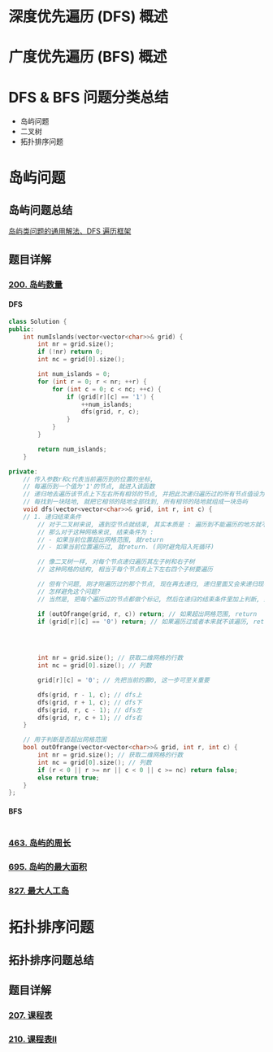 # 深度优先遍历 (DFS) 概述





# 广度优先遍历 (BFS) 概述







# DFS & BFS 问题分类总结

- 岛屿问题
- 二叉树
- 拓扑排序问题





# 岛屿问题

## 岛屿问题总结

[岛屿类问题的通用解法、DFS 遍历框架](https://leetcode-cn.com/problems/number-of-islands/solution/dao-yu-lei-wen-ti-de-tong-yong-jie-fa-dfs-bian-li-/)

## 题目详解

### [200. 岛屿数量](https://leetcode-cn.com/problems/number-of-islands/)

#### DFS

```C++
class Solution {
public:
    int numIslands(vector<vector<char>>& grid) {
        int nr = grid.size();
        if (!nr) return 0;
        int nc = grid[0].size();

        int num_islands = 0;
        for (int r = 0; r < nr; ++r) {
            for (int c = 0; c < nc; ++c) {
                if (grid[r][c] == '1') {
                    ++num_islands;
                    dfs(grid, r, c);
                }
            }
        }

        return num_islands;
    }

private:
    // 传入参数r和c代表当前遍历到的位置的坐标,
    // 每遍历到一个值为'1'的节点, 就进入该函数
    // 递归地去遍历该节点上下左右所有相邻的节点, 并把此次递归遍历过的所有节点值设为'0'
    // 每找到一块陆地, 就把它相邻的陆地全部找到, 所有相邻的陆地就组成一块岛屿
    void dfs(vector<vector<char>>& grid, int r, int c) {
    // 1. 递归结束条件
        // 对于二叉树来说, 遇到空节点就结束, 其实本质是 : 遍历到不能遍历的地方就不遍历了(听起来是废话, 但道理很重要)
        // 那么对于这种网格来说, 结束条件为 :
        // - 如果当前位置超出网格范围, 就return
        // - 如果当前位置遍历过, 就return. (同时避免陷入死循环)

        // 像二叉树一样, 对每个节点递归遍历其左子树和右子树
        // 这种网格的结构, 相当于每个节点有上下左右四个子树要遍历

        // 但有个问题, 刚才刚遍历过的那个节点, 现在再去递归, 递归里面又会来递归现在这个节点, 就会陷入死循环
        // 怎样避免这个问题?
        // 当然是, 把每个遍历过的节点都做个标记, 然后在递归的结束条件里加上判断, 如果遇到遍历过的节点, 就直接return

        if (outOfrange(grid, r, c)) return; // 如果超出网格范围, return
        if (grid[r][c] == '0') return; // 如果遍历过或者本来就不该遍历, return

        


        int nr = grid.size(); // 获取二维网格的行数
        int nc = grid[0].size(); // 列数

        grid[r][c] = '0'; // 先把当前的置0, 这一步可至关重要

        dfs(grid, r - 1, c); // dfs上
        dfs(grid, r + 1, c); // dfs下
        dfs(grid, r, c - 1); // dfs左
        dfs(grid, r, c + 1); // dfs右
    }

    // 用于判断是否超出网格范围
    bool outOfrange(vector<vector<char>>& grid, int r, int c) {
        int nr = grid.size(); // 获取二维网格的行数
        int nc = grid[0].size(); // 列数
        if (r < 0 || r >= nr || c < 0 || c >= nc) return false;
        else return true;
    }
};
```



#### BFS

```C++
```







### [463. 岛屿的周长](https://leetcode-cn.com/problems/island-perimeter/) 





### [695. 岛屿的最大面积](https://leetcode-cn.com/problems/max-area-of-island/)





### [827. 最大人工岛](https://leetcode-cn.com/problems/making-a-large-island/)







# 拓扑排序问题

## 拓扑排序问题总结







## 题目详解

### [207. 课程表](https://leetcode-cn.com/problems/course-schedule/)





### [210. 课程表II](https://leetcode-cn.com/problems/course-schedule-ii/)
